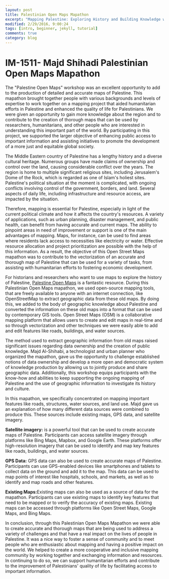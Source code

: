```yaml
---
layout: post
title: Palestinian Open Maps Mapathon
excerpt: "Mapping Palestine: Exploring History and Building Knowledge with OpenStreetMap"
modified: 2/29/2016, 9:00:24
tags: [intro, beginner, jekyll, tutorial]
comments: true
category: blog
---
```


# IM-1511- Majd Shihadi Palestinian Open Maps Mapathon 

The "Palestine Open Maps" workshop was an excellent opportunity to add to the production of detailed and accurate maps of Palestine. This mapathon brought together people with various backgrounds and levels of expertise to work together on a mapping project that aided humanitarian efforts in Palestine and enhanced the quality of life for Palestinians. We were given an opportunity to gain more knowledge about the region and to contribute to the creation of thorough maps that can be used by researchers, humanitarians, and other people who are interested in understanding this important part of the world. By participating in this project, we supported the larger objective of enhancing public access to important information and assisting initiatives to promote the development of a more just and equitable global society. 

The Middle Eastern country of Palestine has a lengthy history and a diverse cultural heritage. Numerous groups have made claims of ownership and control over the land, causing considerable conflict over the years. The region is home to multiple significant religious sites, including Jerusalem's Dome of the Rock, which is regarded as one of Islam's holiest sites. Palestine's political situation at the moment is complicated, with ongoing conflicts involving control of the government, borders, and land. Several aspects of daily life, including infrastructure and resource access, are impacted by the situation.

Therefore, mapping is essential for Palestine, especially in light of the current political climate and how it affects the country's resources. A variety of applications, such as urban planning, disaster management, and public health, can benefit from having accurate and current maps. The ability to pinpoint areas in need of improvement or support is one of the main advantages of mapping. Maps, for instance, can be used to find areas where residents lack access to necessities like electricity or water. Effective resource allocation and project prioritization are possible with the help of this information. As a result, the objective of this Open Street Maps mapathon was to contribute to the vectorization of an accurate and thorough map of Palestine that can be used for a variety of tasks, from assisting with humanitarian efforts to fostering economic development.

For historians and researchers who want to use maps to explore the history of Palestine, [Palestine Open Maps](https://palopenmaps.org/en) is a fantastic resource. During this Palestinian Open Maps mapathon, we used open-source mapping tools, that are freely available to anyone with an internet connection, like OpenStreetMap to extract geographic data from these old maps. By doing this, we added to the body of geographic knowledge about Palestine and converted the information on these old maps into a format that can be used by contemporary GIS tools. Open Street Maps (OSM) is a collaborative mapping platform that allows users to create and edit maps in real-time and so through vectorization and other techniques we were easily able to add and edit features like roads, buildings, and water sources. 

The method used to extract geographic information from old maps raised significant issues regarding data ownership and the creation of public knowledge. Majd Al-Shihabi, a technologist and urban planner who organized the mapathon, gave us the opportunity to challenge established notions of data ownership and develop a more open and democratic system of knowledge production by allowing us to jointly produce and share geographic data. Additionally, this workshop equips participants with the know-how and abilities to keep supporting the ongoing mapping of Palestine and the use of geographic information to investigate its history and culture.

In this mapathon, we specifically concentrated on mapping important features like roads, structures, water sources, and land use. Majd gave us an explanation of how many different data sources were combined to produce this. These sources include existing maps, GPS data, and satellite imagery.

<b>Satellite imagery:</b> is a powerful tool that can be used to create accurate maps of Palestine. Participants can access satellite imagery through platforms like Bing Maps, Mapbox, and Google Earth. These platforms offer high-resolution imagery that can be used to identify and map key features like roads, buildings, and water sources.

<b>GPS Data:</b> GPS data can also be used to create accurate maps of Palestine. Participants can use GPS-enabled devices like smartphones and tablets to collect data on the ground and add it to the map. This data can be used to map points of interest like hospitals, schools, and markets, as well as to identify and map roads and other features.

<b>Existing Maps:</b>Existing maps can also be used as a source of data for the mapathon. Participants can use existing maps to identify key features that need to be mapped or to verify the accuracy of existing maps. Existing maps can be accessed through platforms like Open Street Maps, Google Maps, and Bing Maps.

In conclusion, through this Palestinian Open Maps Mapathon we were able to create accurate and thorough maps that are being used to address a variety of challenges and that have a real impact on the lives of people in Palestine. It was a nice way to foster a sense of community and to meet people who are enthusiastic about mapping and having a positive impact on the world. We helped to create a more cooperative and inclusive mapping community by working together and exchanging information and resources. In continuing to do so, we can support humanitarian efforts and contribute to the improvement of Palestinians' quality of life by facilitating access to important information.
